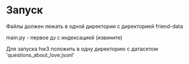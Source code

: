 # Запуск
Файлы должен лежать в одной директории с директорией friend-data

main.py - первое дз с индексацией (извините)

Для запуска hw3 положить в одну директорию с датасетом 'questions_about_love.jsonl'
